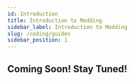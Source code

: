 ```yaml
---
id: Introduction
title: Introduction to Modding
sidebar_label: Introduction to Modding
slug: /coding/guides
sidebar_position: 1
---
```


## Coming Soon! Stay Tuned!